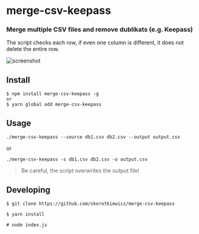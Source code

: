 # merge-csv-keepass

### Merge multiple CSV files and remove dublikats (e.g. Keepass)

The script checks each row, if even one column is different, it does not delete the entire row.

![screenshot](https://i.imgur.com/gDQVrwG.png)

## Install

```
$ npm install merge-csv-keepass -g
or
$ yarn global add merge-csv-keepass
```

## Usage

```
./merge-csv-keepass --source db1.csv db2.csv --output output.csv
```

or

```
./merge-csv-keepass -s db1.csv db2.csv -o output.csv
```

> Be careful, the script overwrites the output file!

## Developing

```
$ git clone https://github.com/skorotkiewicz/merge-csv-keepass

$ yarn install

# node index.js
```
